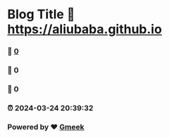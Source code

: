 # Blog Title :link: https://aliubaba.github.io 
### :page_facing_up: [0](https://aliubaba.github.io/tag.html) 
### :speech_balloon: 0 
### :hibiscus: 0 
### :alarm_clock: 2024-03-24 20:39:32 
### Powered by :heart: [Gmeek](https://github.com/Meekdai/Gmeek)
